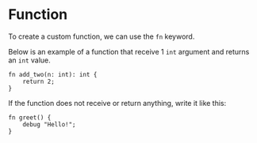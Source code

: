 # Function

To create a custom function, we can use the `fn` keyword.

Below is an example of a function that receive 1 `int` argument and returns an `int` value.

```text
fn add_two(n: int): int {
    return 2;
}
```

If the function does not receive or return anything, write it like this:

```text
fn greet() {
    debug "Hello!";
}
```
